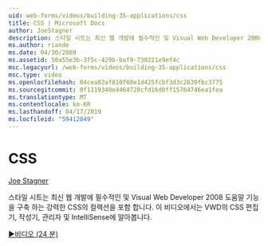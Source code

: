 ```yaml
---
uid: web-forms/videos/building-35-applications/css
title: CSS | Microsoft Docs
author: JoeStagner
description: 스타일 시트는 최신 웹 개발에 필수적인 및 Visual Web Developer 2008 도움말 기능을 구축 하는 강력한 CSS의 컬렉션을 포함 하는 중...
ms.author: riande
ms.date: 04/30/2009
ms.assetid: 50a55e3b-3f5c-429b-baf9-730221e9ef4c
msc.legacyurl: /web-forms/videos/building-35-applications/css
msc.type: video
ms.openlocfilehash: 04cea82af810f08e1d425fcbf3d3c2639fbc3775
ms.sourcegitcommit: 0f1119340e4464720cfd16d0ff15764746ea1fea
ms.translationtype: MT
ms.contentlocale: ko-KR
ms.lasthandoff: 04/17/2019
ms.locfileid: "59412049"
---
```

# <a name="css"></a>CSS

[Joe Stagner](https://github.com/JoeStagner)

스타일 시트는 최신 웹 개발에 필수적인 및 Visual Web Developer 2008 도움말 기능을 구축 하는 강력한 CSS의 컬렉션을 포함 합니다. 이 비디오에서는 VWD의 CSS 편집기, 작성기, 관리자 및 IntelliSense에 알아봅니다.

[&#9654;비디오 (24 분)](https://channel9.msdn.com/Blogs/ASP-NET-Site-Videos/css)

